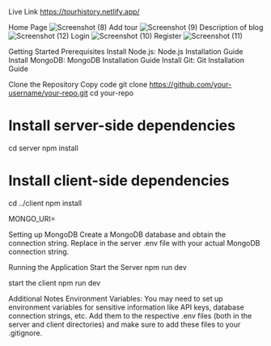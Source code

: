 Live Link
https://tourhistory.netlify.app/

Home Page
![Screenshot (8)](https://github.com/abhishek-kumar-91/tour_history/assets/111195553/3aad45f2-c650-4da1-a2ac-fbae1911adfb)
Add tour
![Screenshot (9)](https://github.com/abhishek-kumar-91/tour_history/assets/111195553/82f1afdc-3284-4c55-8d8b-896b206c6689)
Description of blog
![Screenshot (12)](https://github.com/abhishek-kumar-91/tour_history/assets/111195553/6d244b43-1f3c-4949-a115-e0278dd6dc5d)
Login
![Screenshot (10)](https://github.com/abhishek-kumar-91/tour_history/assets/111195553/50903efc-156c-4faf-aee7-074d92b3585a)
Register
![Screenshot (11)](https://github.com/abhishek-kumar-91/tour_history/assets/111195553/4f447c4d-1610-4646-80c4-72926f06eacb)


Getting Started
Prerequisites
Install Node.js: Node.js Installation Guide
Install MongoDB: MongoDB Installation Guide
Install Git: Git Installation Guide

Clone the Repository
Copy code
git clone https://github.com/your-username/your-repo.git
cd your-repo

# Install server-side dependencies
cd server
npm install

# Install client-side dependencies
cd ../client
npm install


MONGO_URI=<your-connection-string>

Setting up MongoDB
Create a MongoDB database and obtain the connection string. Replace <your-connection-string> in the server .env file with your actual MongoDB connection string.

Running the Application
Start the Server
npm run dev

start the client
npm run dev

Additional Notes
Environment Variables: You may need to set up environment variables for sensitive information like API keys, database connection strings, etc. Add them to the respective .env files (both in the server and client directories) and make sure to add these files to your .gitignore.

